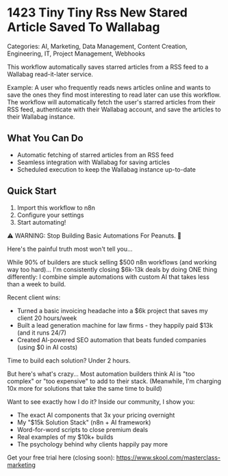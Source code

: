# 1423 Tiny Tiny Rss New Stared Article Saved To Wallabag

Categories: AI, Marketing, Data Management, Content Creation, Engineering, IT, Project Management, Webhooks

This workflow automatically saves starred articles from a RSS feed to a Wallabag read-it-later service.

Example: A user who frequently reads news articles online and wants to save the ones they find most interesting to read later can use this workflow. The workflow will automatically fetch the user's starred articles from their RSS feed, authenticate with their Wallabag account, and save the articles to their Wallabag instance.

## What You Can Do
- Automatic fetching of starred articles from an RSS feed
- Seamless integration with Wallabag for saving articles
- Scheduled execution to keep the Wallabag instance up-to-date

## Quick Start
1. Import this workflow to n8n
2. Configure your settings
3. Start automating!

⚠️ WARNING: Stop Building Basic Automations For Peanuts. 🚫

Here's the painful truth most won't tell you...

While 90% of builders are stuck selling $500 n8n workflows (and working way too hard)...
I'm consistently closing $6k-13k deals by doing ONE thing differently:
I combine simple automations with custom AI that takes less than a week to build.

Recent client wins:
* Turned a basic invoicing headache into a $6k project that saves my client 20 hours/week
* Built a lead generation machine for law firms - they happily paid $13k (and it runs 24/7)
* Created AI-powered SEO automation that beats funded companies (using $0 in AI costs)

Time to build each solution? Under 2 hours.

But here's what's crazy...
Most automation builders think AI is "too complex" or "too expensive" to add to their stack.
(Meanwhile, I'm charging 10x more for solutions that take the same time to build)

Want to see exactly how I do it?
Inside our community, I show you:
* The exact AI components that 3x your pricing overnight
* My "$15k Solution Stack" (n8n + AI framework)
* Word-for-word scripts to close premium deals
* Real examples of my $10k+ builds
* The psychology behind why clients happily pay more

Get your free trial here (closing soon): https://www.skool.com/masterclass-marketing
